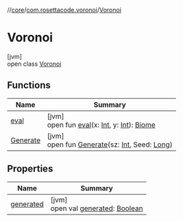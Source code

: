 //[core](../../../index.md)/[com.rosettacode.voronoi](../index.md)/[Voronoi](index.md)

# Voronoi

[jvm]\
open class [Voronoi](index.md)

## Functions

| Name | Summary |
|---|---|
| [eval](eval.md) | [jvm]<br>open fun [eval](eval.md)(x: [Int](https://kotlinlang.org/api/latest/jvm/stdlib/kotlin/-int/index.html), y: [Int](https://kotlinlang.org/api/latest/jvm/stdlib/kotlin/-int/index.html)): [Biome](../../com.shinkson47.SplashX6.game.world/-biome/index.md) |
| [Generate](-generate.md) | [jvm]<br>open fun [Generate](-generate.md)(sz: [Int](https://kotlinlang.org/api/latest/jvm/stdlib/kotlin/-int/index.html), Seed: [Long](https://kotlinlang.org/api/latest/jvm/stdlib/kotlin/-long/index.html)) |

## Properties

| Name | Summary |
|---|---|
| [generated](generated.md) | [jvm]<br>open val [generated](generated.md): [Boolean](https://kotlinlang.org/api/latest/jvm/stdlib/kotlin/-boolean/index.html) |
